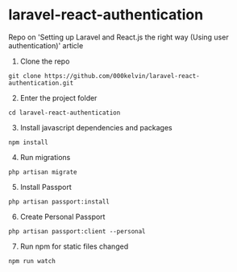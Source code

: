 # laravel-react-authentication
Repo on 'Setting up Laravel and React.js the right way (Using user authentication)' article

1. Clone the repo
```
git clone https://github.com/000kelvin/laravel-react-authentication.git
```

2. Enter the project folder
```
cd laravel-react-authentication
```

3. Install javascript dependencies and packages
```
npm install
```

4. Run migrations
```
php artisan migrate
```

5. Install Passport
```
php artisan passport:install
```

6. Create Personal Passport
```
php artisan passport:client --personal
```

7. Run npm for static files changed
```
npm run watch
```